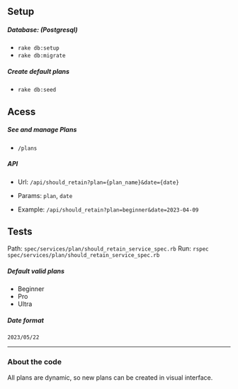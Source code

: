 ## Setup

##### Database: (Postgresql)
- `rake db:setup`
- `rake db:migrate`

##### Create default plans
- `rake db:seed`

## Acess
##### See and manage Plans
- `/plans`

##### API
- Url: `/api/should_retain?plan={plan_name}&date={date}`
- Params: `plan`, `date`

- Example: `/api/should_retain?plan=beginner&date=2023-04-09`

## Tests
Path: `spec/services/plan/should_retain_service_spec.rb`
Run: `rspec spec/services/plan/should_retain_service_spec.rb`

##### Default valid plans
- Beginner
- Pro
- Ultra

##### Date format
`2023/05/22`

---
### About the code
All plans are dynamic, so new plans can be created in visual interface.
